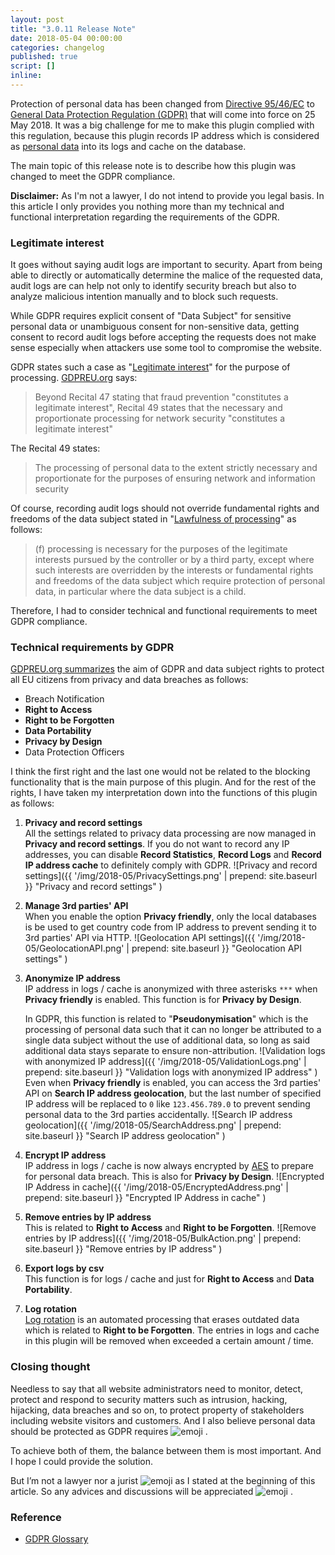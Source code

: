 ```yaml
---
layout: post
title: "3.0.11 Release Note"
date: 2018-05-04 00:00:00
categories: changelog
published: true
script: []
inline:
---
```


Protection of personal data has been changed from [Directive 95/46/EC][95-46-EC]
to [General Data Protection Regulation (GDPR)][GDPR] that will come into force 
on 25 May 2018. It was a big challenge for me to make this plugin complied with 
this regulation, because this plugin records IP address which is considered 
as [personal data][PERSONAL-DATA] into its logs and cache on the database.

The main topic of this release note is to describe how this plugin was changed 
to meet the GDPR compliance.

<div class="alert alert-warning">
	<strong>Disclaimer:</strong> As I'm not a lawyer, I do not intend to 
	provide you legal basis. In this article I only provides you nothing 
	more than my technical and functional interpretation regarding the 
	requirements of the GDPR.
</div>

<!--more-->

### Legitimate interest ###

It goes without saying audit logs are important to security. Apart from being 
able to directly or automatically determine the malice of the requested data, 
audit logs are can help not only to identify security breach but also to 
analyze malicious intention manually and to block such requests.

While GDPR requires explicit consent of "Data Subject" for sensitive personal 
data or unambiguous consent for non-sensitive data, getting consent to record 
audit logs before accepting the requests does not make sense especially when 
attackers use some tool to compromise the website.

GDPR states such a case as "[Legitimate interest][LEGITIMATE]" for the purpose 
of processing. [GDPREU.org][GDPREU.ORG] says:

> Beyond Recital 47 stating that fraud prevention "constitutes a legitimate 
> interest", Recital 49 states that the necessary and proportionate processing 
> for network security "constitutes a legitimate interest"

The Recital 49 states:

> The processing of personal data to the extent strictly necessary and 
> proportionate for the purposes of ensuring network and information security

Of course, recording audit logs should not override fundamental rights and 
freedoms of the data subject stated in "[Lawfulness of processing][LAWFULNESS]"
as follows:

> (f) processing is necessary for the purposes of the legitimate interests
> pursued by the controller or by a third party, except where such interests
> are overridden by the interests or fundamental rights and freedoms of the 
> data subject which require protection of personal data, in particular where
> the data subject is a child.

Therefore, I had to consider technical and functional requirements to meet 
GDPR compliance.

### Technical requirements by GDPR ###

[GDPREU.org summarizes][KEY-CHANGES] the aim of GDPR and data subject rights 
to protect all EU citizens from privacy and data breaches as follows:

- Breach Notification
- **Right to Access**
- **Right to be Forgotten**
- **Data Portability**
- **Privacy by Design**
- Data Protection Officers

I think the first right and the last one would not be related to the blocking 
functionality that is the main purpose of this plugin. And for the rest of the 
rights, I have taken my interpretation down into the functions of this plugin 
as follows:

1. **Privacy and record settings**  
   All the settings related to privacy data processing are now managed in 
   **Privacy and record settings**. If you do not want to record any IP 
   addresses, you can disable **Record Statistics**, **Record Logs** and 
   **Record IP address cache** to definitely comply with GDPR.
   ![Privacy and record settings]({{ '/img/2018-05/PrivacySettings.png' | prepend: site.baseurl }}
    "Privacy and record settings"
   )

1. **Manage 3rd parties' API**  
   When you enable the option **Privacy friendly**, only the local databases 
   is be used to get country code from IP address to prevent sending it to 3rd 
   parties' API via HTTP.
   ![Geolocation API settings]({{ '/img/2018-05/GeolocationAPI.png' | prepend: site.baseurl }}
    "Geolocation API settings"
   )

1. **Anonymize IP address**  
   IP address in logs / cache is anonymized with three asterisks `***` when 
   **Privacy friendly** is enabled. This function is for **Privacy by Design**.
   
   In GDPR, this function is related to "**Pseudonymisation**" which is the 
   processing of personal data such that it can no longer be attributed to a 
   single data subject without the use of additional data, so long as said 
   additional data stays separate to ensure non-attribution.
   ![Validation logs with anonymized IP address]({{ '/img/2018-05/ValidationLogs.png' | prepend: site.baseurl }}
    "Validation logs with anonymized IP address"
   )
   Even when **Privacy friendly** is enabled, you can access the 3rd parties' 
   API on **Search IP address geolocation**, but the last number of specified 
   IP address will be replaced to `0` like `123.456.789.0` to prevent sending 
   personal data to the 3rd parties accidentally.
   ![Search IP address geolocation]({{ '/img/2018-05/SearchAddress.png' | prepend: site.baseurl }}
    "Search IP address geolocation"
   )

1. **Encrypt IP address**  
   IP address in logs / cache is now always encrypted by [AES][AES-ENCRYPT] to 
   prepare for personal data breach. This is also for **Privacy by Design**.
   ![Encrypted IP Address in cache]({{ '/img/2018-05/EncryptedAddress.png' | prepend: site.baseurl }}
    "Encrypted IP Address in cache"
   )

1. **Remove entries by IP address**  
   This is related to **Right to Access** and **Right to be Forgotten**.
   ![Remove entries by IP address]({{ '/img/2018-05/BulkAction.png' | prepend: site.baseurl }}
    "Remove entries by IP address"
   )

1. **Export logs by csv**  
   This function is for logs / cache and just for **Right to Access** and 
   **Data Portability**.

1. **Log rotation**  
   [Log rotation][LOG-ROTATION] is an automated processing that erases outdated
   data which is related to **Right to be Forgotten**. The entries in logs and 
   cache in this plugin will be removed when exceeded a certain amount / time.

### Closing thought ###

Needless to say that all website administrators need to monitor, detect, 
protect and respond to security matters such as intrusion, hacking, hijacking, 
data breaches and so on, to protect property of stakeholders including website 
visitors and customers. And I also believe personal data should be protected as
GDPR requires <span class="emoji">
![emoji](https://assets-cdn.github.com/images/icons/emoji/unicode/1f510.png)
</span>.

To achieve both of them, the balance between them is most important. And I hope
I could provide the solution.

But I’m not a lawyer nor a jurist <span class="emoji">
![emoji](https://assets-cdn.github.com/images/icons/emoji/unicode/1f393.png)
</span> as I stated at the beginning of this article. So any advices and 
discussions will be appreciated <span class="emoji">
![emoji](https://assets-cdn.github.com/images/icons/emoji/unicode/1f340.png)
</span>.

### Reference ###

- [GDPR Glossary][GDPR-GLOSSARY]

[IP-Geo-Block]:  https://wordpress.org/plugins/ip-geo-block/ "IP Geo Block &mdash; WordPress Plugins"
[IPGB-Forum]:    https://wordpress.org/support/plugin/ip-geo-block "View: [IP Geo Block] Support &laquo; WordPress.org Forums"
[95-46-EC]:      https://eur-lex.europa.eu/legal-content/EN/TXT/HTML/?uri=CELEX:31995L0046 "DIRECTIVE 95/46/EC OF THE EUROPEAN PARLIAMENT AND OF THE COUNCIL of 24 October 1995"
[GDPR]:          https://www.eugdpr.org/ "EU GDPR Information Portal"
[PERSONAL-DATA]: https://www.gdpreu.org/the-regulation/key-concepts/personal-data/ "Personal Data &#8211; GDPR EU.org"
[LEGITIMATE]:    https://eur-lex.europa.eu/legal-content/EN/TXT/HTML/?uri=CELEX:32016R0679 "REGULATION (EU) 2016/679 OF THE EUROPEAN PARLIAMENT AND OF THE COUNCIL of 27 April 2016"
[LAWFULNESS]:    https://eur-lex.europa.eu/legal-content/EN/TXT/HTML/?uri=CELEX:32016R0679#d1e1888-1-1 "Article 6 Lawfulness of processing"
[GDPREU.ORG]:    https://www.gdpreu.org/the-regulation/key-concepts/legitimate-interest/ "Legitimate Interest &#8211; GDPR EU.org"
[KEY-CHANGES]:   https://www.eugdpr.org/key-changes.html "Key Changes with the General Data Protection Regulation"
[AES-ENCRYPT]:   https://en.wikipedia.org/wiki/Advanced_Encryption_Standard "Advanced Encryption Standard - Wikipedia"
[LOG-ROTATION]:  https://en.wikipedia.org/wiki/Log_rotation "Log rotation - Wikipedia" 
[GDPR-GLOSSARY]: https://www.eugdpr.org/glossary-of-terms.html "GDPR Glossary of Terms"
